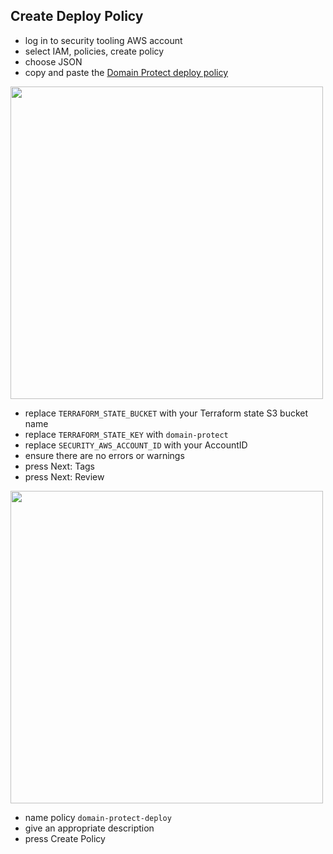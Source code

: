 ## Create Deploy Policy
* log in to security tooling AWS account
* select IAM, policies, create policy
* choose JSON
* copy and paste the [Domain Protect deploy policy](https://github.com/sanghyoun/domain-protect/blob/main/aws-iam-policies/domain-protect-deploy.json)
<img src="images/policy-wizard-1.png" width="500">

* replace `TERRAFORM_STATE_BUCKET` with your Terraform state S3 bucket name
* replace `TERRAFORM_STATE_KEY` with `domain-protect`
* replace `SECURITY_AWS_ACCOUNT_ID` with your AccountID
* ensure there are no errors or warnings
* press Next: Tags
* press Next: Review
<img src="images/policy-wizard-2.png" width="500">

* name policy `domain-protect-deploy`
* give an appropriate description
* press Create Policy
